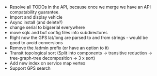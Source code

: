 - Resolve all TODOs in the API, because once we merge we have an API compatability guarantee.
- Import and display vehicle
- Async install (and delete?)
- change serial to bigserial everywhere
- move sqlc and buf config files into subdirectores
- Right now the GPS lat/long are parsed to and from strings - would be good to avoid conversions
- Remove the /admin prefix (or have an option to it)
- Transit topological sort (Split into components -> transitive reduction -> tree-graph-tree decomposition -> 3 x sort)
- Add new index on service map vertex
- Support GPS search
